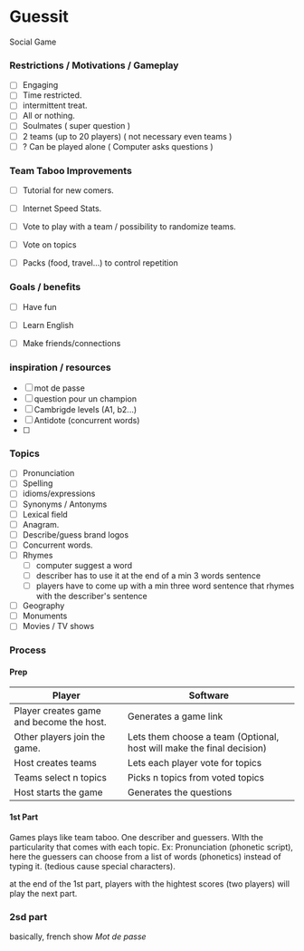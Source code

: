 # Guessit
Social Game

### Restrictions / Motivations / Gameplay
- [ ] Engaging
- [ ] Time restricted.
- [ ] intermittent treat.
- [ ] All or nothing.
- [ ] Soulmates ( super question )
- [ ] 2 teams (up to 20 players) ( not necessary even teams )
- [ ] ? Can be played alone ( Computer asks questions )

### Team Taboo Improvements
- [ ] Tutorial for new comers.
- [ ] Internet Speed Stats.
- [ ] Vote to play with a team / possibility to randomize teams.
- [ ] Vote on topics
- [ ] Packs (food, travel...) to control repetition


### Goals / benefits
- [ ] Have fun
- [ ] Learn English
- [ ] Make friends/connections


### inspiration / resources
- [ ] mot de passe
- [ ] question pour un champion
- [ ] Cambrigde levels (A1, b2...)
- [ ] Antidote (concurrent words)
- [ ] 


### Topics
- [ ] Pronunciation
- [ ] Spelling
- [ ] idioms/expressions
- [ ] Synonyms / Antonyms
- [ ] Lexical field
- [ ] Anagram.
- [ ] Describe/guess brand logos
- [ ] Concurrent words.
- [ ] Rhymes 
	- [ ]  computer suggest a word
	- [ ]  describer has to use it at the end of a min 3 words sentence
	- [ ]   players have to come up with a min three word sentence that rhymes with the describer's sentence
- [ ] Geography
- [ ] Monuments
- [ ] Movies / TV shows

### Process

#### Prep

| Player  | Software |
| ------------- | ------------- |
| Player creates game and become the host.  | Generates a game link  |
| Other players join the game.  | Lets them choose a team (Optional, host will make the final decision)  |
| Host creates teams | Lets each player vote for topics |
| Teams select n topics | Picks n topics from voted topics |
| Host starts the game | Generates the questions |

#### 1st Part
Games plays like team taboo. One describer and guessers.
WIth the particularity that comes with each topic. Ex: Pronunciation (phonetic script), here the guessers can choose from a list of words (phonetics) instead of typing it. (tedious cause special characters).

at the end of the 1st part, players with the hightest scores (two players) will play the next part.

### 2sd part

basically, french show _Mot de passe_
